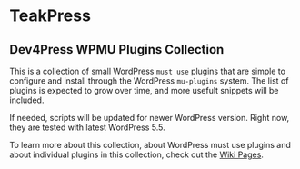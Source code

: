 # TeakPress
## Dev4Press WPMU Plugins Collection

This is a collection of small WordPress `must use` plugins that are simple to configure and install through the WordPress `mu-plugins` system. The list of plugins is expected to grow over time, and more usefult snippets will be included.

If needed, scripts will be updated for newer WordPress version. Right now, they are tested with latest WordPress 5.5.

To learn more about this collection, about WordPress must use plugins and about individual plugins in this collection, check out the [Wiki Pages](https://github.com/dev4press/wpmu-plugins/wiki).
